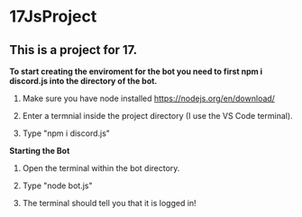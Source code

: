 # 17JsProject
## This is a project for 17.

**To start creating the enviroment for the bot you need to first npm i discord.js into the directory of the bot.**

1) Make sure you have node installed https://nodejs.org/en/download/

2) Enter a termnial inside the project directory (I use the VS Code terminal).

3) Type "npm i discord.js"

**Starting the Bot**

1) Open the terminal within the bot directory.

2) Type "node bot.js"

3) The terminal should tell you that it is logged in!
